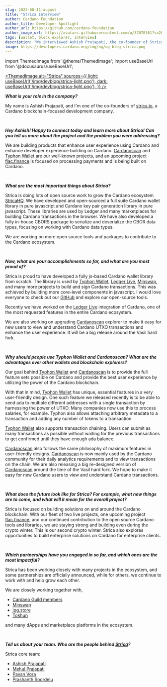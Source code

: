 ```yaml
---
slug: 2022-08-11-august
title: "Strica Interview"
author: Cardano Foundation
author_title: Developer Spotlight
author_url: https://github.com/cardano-foundation
author_image_url: https://avatars.githubusercontent.com/u/37078161?s=200&v=4
tags: [wallet, block explorer, interview]
description: "We interviewed Ashish Prajapati, the co-founder of Strica about various projects they are building and how they contribute to the Cardano ecosystem."
image: https://developers.cardano.org/img/og/og-blog-strica.png
---
```


import ThemedImage from '@theme/ThemedImage';
import useBaseUrl from '@docusaurus/useBaseUrl';

 [<ThemedImage
alt="Strica"
sources={{
    light: useBaseUrl('/img/devblog/strica-light.png'),
    dark: useBaseUrl('/img/devblog/strica-light.png'),
  }}
/>](https://strica.io)

**_What is your role in the company?_**

My name is Ashish Prajapati, and I'm one of the co-founders of [strica.io](https://strica.io), a Cardano blockchain-focused development company.


<br />

**_Hey Ashish! Happy to connect today and learn more about Strica! Can you tell us more about the project and the problem you were addressing?_**

We are building products that enhance user experience using Cardano and enhance developer experience building on Cardano. [Cardanoscan](https://cardanoscan.io) and [Typhon Wallet](https://typhonwallet.io) are our well-known projects, and an upcoming project [flac.finance](https://flac.finance) is focused on processing payments and is being built on Cardano.

<!-- truncate -->
<br />

**_What are the most important things about Strica?_**

Strica is doing lots of open source work to grow the Cardano ecosystem [StricaHQ](https://github.com/StricaHQ). We have developed and open-sourced a full suite Cardano wallet library in pure javascript and Cardano key pair generation library in pure javascript. These libraries are used by Ledger and many marketplaces for building Cardano transactions in the browser. We have also developed a fully in-house CBORS package to serialize and deserialize the CBOR data types, focusing on working with Cardano data types.

We are working on more open source tools and packages to contribute to the Cardano ecosystem.


<br />

**_Now, what are your accomplishments so far, and what are you most proud of?_**

Strica is proud to have developed a fully js-based Cardano wallet library from scratch. The library is used by [Typhon Wallet](https://typhonwallet.io), [Ledger Live](https://www.ledger.com/ledger-live), [Minswap](https://minswap.org/), and many more projects to build and sign Cardano transactions. This was achieved by building more core-level components in javascript. I would love everyone to check out our [GitHub](https://github.com/StricaHQ) and explore our open-source tools.

Recently we have worked on the [Ledger Live](https://www.ledger.com/ledger-live) integration of Cardano, one of the most requested features in the entire Cardano ecosystem.

We are also working on upgrading [Cardanoscan](https://cardanoscan.io) explorer to make it easy for new users to view and understand Cardano UTXO transactions and enhance the user experience. It will be a big release around the Vasil hard fork.


<br />

**_Why should people use Typhon Wallet and Cardanoscan? What are the advantages over other wallets and blockchain explorers?_**

Our goal behind [Typhon Wallet](https://typhonwallet.io) and [Cardanoscan](https://cardanoscan.io) is to provide the full feature sets possible on Cardano and provide the best user experience by utilizing the power of the Cardano blockchain.

With that in mind, [Typhon Wallet](https://typhonwallet.io) has unique, essential features in a very user-friendly design. One such feature we released recently is to be able to send ada to multiple different addresses with a single transaction by harnessing the power of UTXO. Many companies now use this to process salaries, for example. Typhon also allows attaching arbitrary metadata to a transaction and adding any number of tokens to a transaction.

[Typhon Wallet](https://typhonwallet.io) also supports transaction chaining. Users can submit as many transactions as possible without waiting for the previous transactions to get confirmed until they have enough ada balance.

[Cardanoscan](https://cardanoscan.io) also follows the same philosophy of maximum features in user-friendly designs. [Cardanoscan](https://cardanoscan.io) is now mainly used by the Cardano community for their daily analytics requirements and to view transactions on the chain. We are also releasing a big re-designed version of [Cardanoscan](https://cardanoscan.io) around the time of the Vasil hard fork. We hope to make it easy for new Cardano users to view and understand Cardano transactions.


<br />

**_What does the future look like for Strica? For example, what new things are to come, and what will it mean for the overall project?_**

Strica is focused on building solutions on and around the Cardano blockchain. With our fleet of two live projects, one upcoming project [flac.finance](https://flac.finance), and our continued contribution to the open source Cardano tools and libraries, we are staying strong and building even during the crypto winter. This is our second crypto winter.
Strica also explores opportunities to build enterprise solutions on Cardano for enterprise clients.


<br />

**_Which partnerships have you engaged in so far, and which ones are the most impactful?_**

Strica has been working closely with many projects in the ecosystem, and some partnerships are officially announced, while for others, we continue to work with and help grow each other.

We are closely working together with,

* [Cardano Guild members](https://cardano-community.github.io/guild-operators/)
* [Minswap](https://minswap.org/)
* [jpg.store](https://www.jpg.store/)
* [Tokhun](https://tokhun.io/marketplace)

and many dApps and marketplace platforms in the ecosystem.


<br />

**_Tell us about your team. Who are the people behind [Strica](https://strica.io)?_**

Strica core team:

* [Ashish Prajapati](https://twitter.com/ashisherc)
* [Mehul Prajapati](https://twitter.com/mehul_cs)
* [Pavan Vora](https://twitter.com/pavan_vora)
* [Prashanth Soordelu](https://twitter.com/soordeluP)
